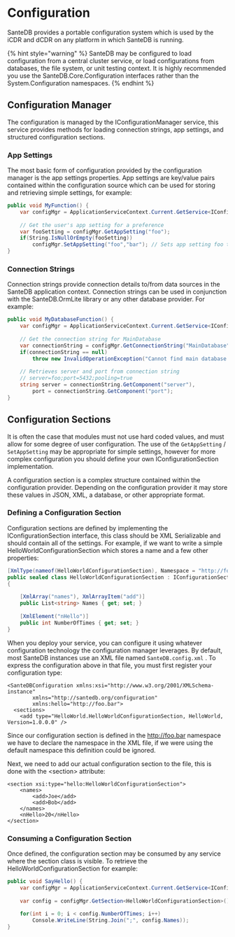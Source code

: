 # Configuration

SanteDB provides a portable configuration system which is used by the iCDR and dCDR on any platform in which SanteDB is running. 

{% hint style="warning" %}
SanteDB may be configured to load configuration from a central cluster service, or load configurations from databases, the file system, or unit testing context. It is highly recommended you use the SanteDB.Core.Configuration interfaces rather than the System.Configuration namespaces.
{% endhint %}

## Configuration Manager

The configuration is managed by the IConfigurationManager service, this service provides methods for loading connection strings, app settings, and structured configuration sections. 

### App Settings

The most basic form of configuration provided by the configuration manager is the app settings properties. App settings are key/value pairs contained within the configuration source which can be used for storing and retrieving simple settings, for example:

```csharp
public void MyFunction() {
    var configMgr = ApplicationServiceContext.Current.GetService<IConfigurationManager>();
    
    // Get the user's app setting for a preference
    var fooSetting = configMgr.GetAppSetting("foo");
    if(String.IsNullOrEmpty(fooSetting))
        configMgr.SetAppSetting("foo","bar"); // Sets app setting foo to bar
}    
```

### Connection Strings

Connection strings provide connection details to/from data sources in the SanteDB application context. Connection strings can be used in conjunction with the SanteDB.OrmLite library or any other database provider. For example:

```csharp
public void MyDatabaseFunction() {
    var configMgr = ApplicationServiceContext.Current.GetService<IConfigurationManager>();
    
    // Get the connection string for MainDatabase
    var connectionString = configMgr.GetConnectionString("MainDatabase");
    if(connectionString == null)
        throw new InvalidOperationException("Cannot find main database!");
    
    // Retrieves server and port from connection string
    // server=foo;port=5432;pooling=true
    string server = connectionString.GetComponent("server"),
        port = connectionString.GetComponent("port");
}
```



## Configuration Sections

It is often the case that modules must not use hard coded values, and must allow for some degree of user configuration. The use of the `GetAppSetting` / `SetAppSetting` may be appropriate for simple settings, however for more complex configuration you should define your own IConfigurationSection implementation.

A configuration section is a complex structure contained within the configuration provider. Depending on the configuration provider it may store these values in JSON, XML, a database, or other appropriate format.

### Defining a Configuration Section

Configuration sections are defined by implementing the IConfigurationSection interface, this class should be XML Serializable and should contain all of the settings. For example, if we want to write a simple HelloWorldConfigurationSection which stores a name and a few other properties:

```csharp
[XmlType(nameof(HelloWorldConfigurationSection), Namespace = "http://foo.bar")]
public sealed class HelloWorldConfigurationSection : IConfigurationSection
{
    
    [XmlArray("names"), XmlArrayItem("add")]
    public List<string> Names { get; set; }
    
    [XmlElement("nHello")]
    public int NumberOfTimes { get; set; }
}
```

When you deploy your service, you can configure it using whatever configuration technology the configuration manager leverages. By default, most SanteDB instances use an XML file named `SanteDB.config.xml` . To express the configuration above in that file, you must first register your configuration type:

```markup
<SanteDBConfiguration xmlns:xsi="http://www.w3.org/2001/XMLSchema-instance"
        xmlns="http://santedb.org/configuration" 
        xmlns:hello="http://foo.bar">
  <sections>
    <add type="HelloWorld.HelloWorldConfigurationSection, HelloWorld, Version=1.0.0.0" />
```

Since our configuration section is defined in the http://foo.bar namespace we have to declare the namespace in the XML file, if we were using the default namespace this definition could be ignored.

Next, we need to add our actual configuration section to the file, this is done with the &lt;section&gt; attribute:

```markup
<section xsi:type="hello:HelloWorldConfigurationSection">
    <names>
        <add>Joe</add>
        <add>Bob</add>
    </names>
    <nHello>20</nHello>
</section>
```

### Consuming a Configuration Section

Once defined, the configuration section may be consumed by any service where the section class is visible. To retrieve the HelloWorldConfigurationSection for example:

```csharp
public void SayHello() {
    var configMgr = ApplicationServiceContext.Current.GetService<IConfigurationManager>();
    
    var config = configMgr.GetSection<HelloWorldConfigurationSection>();
    
    for(int i = 0; i < config.NumberOfTimes; i++)
        Console.WriteLine(String.Join(";", config.Names));
}
```



